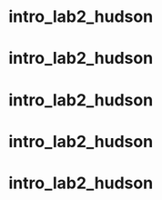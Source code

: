 # intro_lab2_hudson
# intro_lab2_hudson
# intro_lab2_hudson
# intro_lab2_hudson
# intro_lab2_hudson
